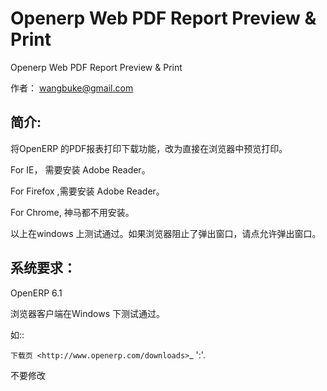 Openerp Web PDF Report Preview & Print
==============

Openerp Web PDF Report Preview & Print

作者： wangbuke@gmail.com

简介:
------

将OpenERP 的PDF报表打印下载功能，改为直接在浏览器中预览打印。

For IE， 需要安装 Adobe Reader。

For Firefox ,需要安装 Adobe Reader。

For Chrome, 神马都不用安装。

以上在windows 上测试通过。如果浏览器阻止了弹出窗口，请点允许弹出窗口。


系统要求：
------

OpenERP 6.1

浏览器客户端在Windows 下测试通过。

如::

   `下载页 <http://www.openerp.com/downloads>`_    ':'. 
   
   

不要修改